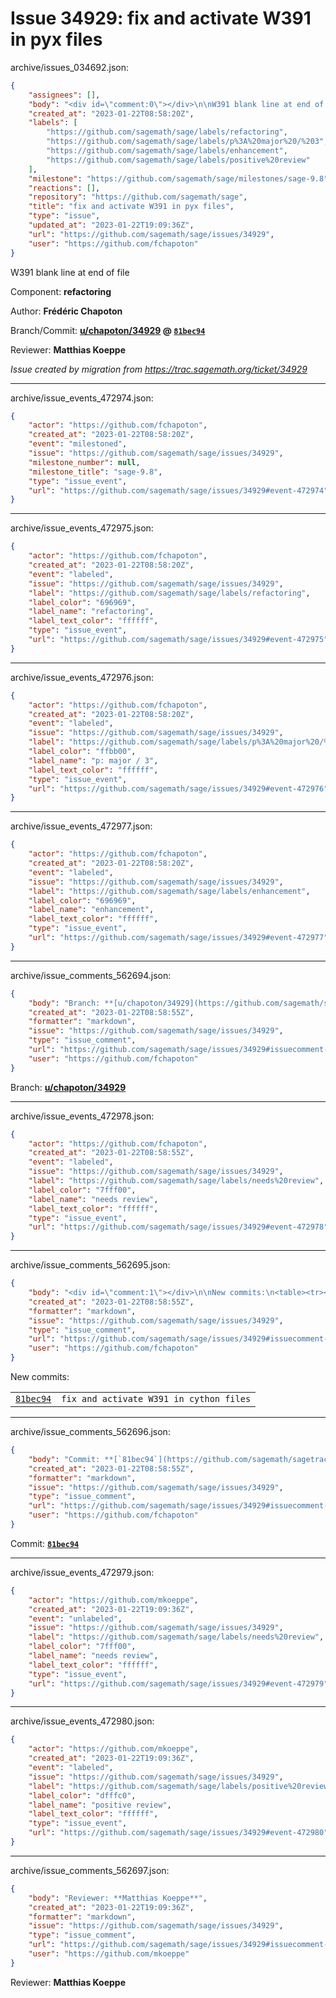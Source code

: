 # Issue 34929: fix and activate W391 in pyx files

archive/issues_034692.json:
```json
{
    "assignees": [],
    "body": "<div id=\"comment:0\"></div>\n\nW391 blank line at end of file\n\nComponent: **refactoring**\n\nAuthor: **Fr\u00e9d\u00e9ric Chapoton**\n\nBranch/Commit: **[u/chapoton/34929](https://github.com/sagemath/sagetrac-mirror/tree/u/chapoton/34929) @ [`81bec94`](https://github.com/sagemath/sagetrac-mirror/commit/81bec94c3616153279d2fc926d8d80c8080b8b6e)**\n\nReviewer: **Matthias Koeppe**\n\n_Issue created by migration from https://trac.sagemath.org/ticket/34929_\n\n",
    "created_at": "2023-01-22T08:58:20Z",
    "labels": [
        "https://github.com/sagemath/sage/labels/refactoring",
        "https://github.com/sagemath/sage/labels/p%3A%20major%20/%203",
        "https://github.com/sagemath/sage/labels/enhancement",
        "https://github.com/sagemath/sage/labels/positive%20review"
    ],
    "milestone": "https://github.com/sagemath/sage/milestones/sage-9.8",
    "reactions": [],
    "repository": "https://github.com/sagemath/sage",
    "title": "fix and activate W391 in pyx files",
    "type": "issue",
    "updated_at": "2023-01-22T19:09:36Z",
    "url": "https://github.com/sagemath/sage/issues/34929",
    "user": "https://github.com/fchapoton"
}
```
<div id="comment:0"></div>

W391 blank line at end of file

Component: **refactoring**

Author: **Frédéric Chapoton**

Branch/Commit: **[u/chapoton/34929](https://github.com/sagemath/sagetrac-mirror/tree/u/chapoton/34929) @ [`81bec94`](https://github.com/sagemath/sagetrac-mirror/commit/81bec94c3616153279d2fc926d8d80c8080b8b6e)**

Reviewer: **Matthias Koeppe**

_Issue created by migration from https://trac.sagemath.org/ticket/34929_





---

archive/issue_events_472974.json:
```json
{
    "actor": "https://github.com/fchapoton",
    "created_at": "2023-01-22T08:58:20Z",
    "event": "milestoned",
    "issue": "https://github.com/sagemath/sage/issues/34929",
    "milestone_number": null,
    "milestone_title": "sage-9.8",
    "type": "issue_event",
    "url": "https://github.com/sagemath/sage/issues/34929#event-472974"
}
```



---

archive/issue_events_472975.json:
```json
{
    "actor": "https://github.com/fchapoton",
    "created_at": "2023-01-22T08:58:20Z",
    "event": "labeled",
    "issue": "https://github.com/sagemath/sage/issues/34929",
    "label": "https://github.com/sagemath/sage/labels/refactoring",
    "label_color": "696969",
    "label_name": "refactoring",
    "label_text_color": "ffffff",
    "type": "issue_event",
    "url": "https://github.com/sagemath/sage/issues/34929#event-472975"
}
```



---

archive/issue_events_472976.json:
```json
{
    "actor": "https://github.com/fchapoton",
    "created_at": "2023-01-22T08:58:20Z",
    "event": "labeled",
    "issue": "https://github.com/sagemath/sage/issues/34929",
    "label": "https://github.com/sagemath/sage/labels/p%3A%20major%20/%203",
    "label_color": "ffbb00",
    "label_name": "p: major / 3",
    "label_text_color": "ffffff",
    "type": "issue_event",
    "url": "https://github.com/sagemath/sage/issues/34929#event-472976"
}
```



---

archive/issue_events_472977.json:
```json
{
    "actor": "https://github.com/fchapoton",
    "created_at": "2023-01-22T08:58:20Z",
    "event": "labeled",
    "issue": "https://github.com/sagemath/sage/issues/34929",
    "label": "https://github.com/sagemath/sage/labels/enhancement",
    "label_color": "696969",
    "label_name": "enhancement",
    "label_text_color": "ffffff",
    "type": "issue_event",
    "url": "https://github.com/sagemath/sage/issues/34929#event-472977"
}
```



---

archive/issue_comments_562694.json:
```json
{
    "body": "Branch: **[u/chapoton/34929](https://github.com/sagemath/sagetrac-mirror/tree/u/chapoton/34929)**",
    "created_at": "2023-01-22T08:58:55Z",
    "formatter": "markdown",
    "issue": "https://github.com/sagemath/sage/issues/34929",
    "type": "issue_comment",
    "url": "https://github.com/sagemath/sage/issues/34929#issuecomment-562694",
    "user": "https://github.com/fchapoton"
}
```

Branch: **[u/chapoton/34929](https://github.com/sagemath/sagetrac-mirror/tree/u/chapoton/34929)**



---

archive/issue_events_472978.json:
```json
{
    "actor": "https://github.com/fchapoton",
    "created_at": "2023-01-22T08:58:55Z",
    "event": "labeled",
    "issue": "https://github.com/sagemath/sage/issues/34929",
    "label": "https://github.com/sagemath/sage/labels/needs%20review",
    "label_color": "7fff00",
    "label_name": "needs review",
    "label_text_color": "ffffff",
    "type": "issue_event",
    "url": "https://github.com/sagemath/sage/issues/34929#event-472978"
}
```



---

archive/issue_comments_562695.json:
```json
{
    "body": "<div id=\"comment:1\"></div>\n\nNew commits:\n<table><tr><td><a href=\"https://github.com/sagemath/sagetrac-mirror/commit/81bec94c3616153279d2fc926d8d80c8080b8b6e\"><code>81bec94</code></a></td><td><code>fix and activate W391 in cython files</code></td></tr></table>\n",
    "created_at": "2023-01-22T08:58:55Z",
    "formatter": "markdown",
    "issue": "https://github.com/sagemath/sage/issues/34929",
    "type": "issue_comment",
    "url": "https://github.com/sagemath/sage/issues/34929#issuecomment-562695",
    "user": "https://github.com/fchapoton"
}
```

<div id="comment:1"></div>

New commits:
<table><tr><td><a href="https://github.com/sagemath/sagetrac-mirror/commit/81bec94c3616153279d2fc926d8d80c8080b8b6e"><code>81bec94</code></a></td><td><code>fix and activate W391 in cython files</code></td></tr></table>




---

archive/issue_comments_562696.json:
```json
{
    "body": "Commit: **[`81bec94`](https://github.com/sagemath/sagetrac-mirror/commit/81bec94c3616153279d2fc926d8d80c8080b8b6e)**",
    "created_at": "2023-01-22T08:58:55Z",
    "formatter": "markdown",
    "issue": "https://github.com/sagemath/sage/issues/34929",
    "type": "issue_comment",
    "url": "https://github.com/sagemath/sage/issues/34929#issuecomment-562696",
    "user": "https://github.com/fchapoton"
}
```

Commit: **[`81bec94`](https://github.com/sagemath/sagetrac-mirror/commit/81bec94c3616153279d2fc926d8d80c8080b8b6e)**



---

archive/issue_events_472979.json:
```json
{
    "actor": "https://github.com/mkoeppe",
    "created_at": "2023-01-22T19:09:36Z",
    "event": "unlabeled",
    "issue": "https://github.com/sagemath/sage/issues/34929",
    "label": "https://github.com/sagemath/sage/labels/needs%20review",
    "label_color": "7fff00",
    "label_name": "needs review",
    "label_text_color": "ffffff",
    "type": "issue_event",
    "url": "https://github.com/sagemath/sage/issues/34929#event-472979"
}
```



---

archive/issue_events_472980.json:
```json
{
    "actor": "https://github.com/mkoeppe",
    "created_at": "2023-01-22T19:09:36Z",
    "event": "labeled",
    "issue": "https://github.com/sagemath/sage/issues/34929",
    "label": "https://github.com/sagemath/sage/labels/positive%20review",
    "label_color": "dfffc0",
    "label_name": "positive review",
    "label_text_color": "ffffff",
    "type": "issue_event",
    "url": "https://github.com/sagemath/sage/issues/34929#event-472980"
}
```



---

archive/issue_comments_562697.json:
```json
{
    "body": "Reviewer: **Matthias Koeppe**",
    "created_at": "2023-01-22T19:09:36Z",
    "formatter": "markdown",
    "issue": "https://github.com/sagemath/sage/issues/34929",
    "type": "issue_comment",
    "url": "https://github.com/sagemath/sage/issues/34929#issuecomment-562697",
    "user": "https://github.com/mkoeppe"
}
```

Reviewer: **Matthias Koeppe**
